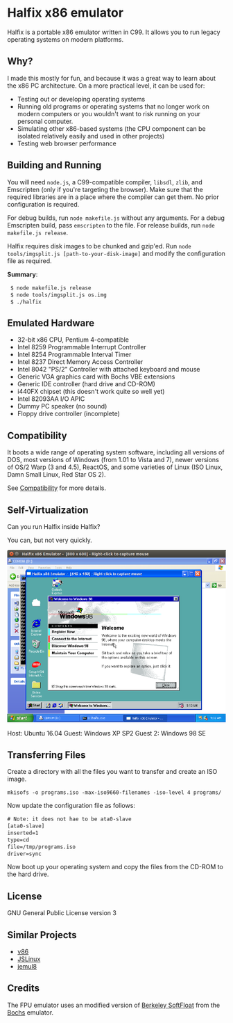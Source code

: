 # Halfix x86 emulator

Halfix is a portable x86 emulator written in C99. It allows you to run legacy operating systems on modern platforms. 

## Why?

I made this mostly for fun, and because it was a great way to learn about the x86 PC architecture. On a more practical level, it can be used for:
 - Testing out or developing operating systems
 - Running old programs or operating systems that no longer work on modern computers or you wouldn't want to risk running on your personal computer. 
 - Simulating other x86-based systems (the CPU component can be isolated relatively easily and used in other projects)
 - Testing web browser performance

## Building and Running

You will need `node.js`, a C99-compatible compiler, `libsdl`, `zlib`, and Emscripten (only if you're targeting the browser). Make sure that the required libraries are in a place where the compiler can get them. No prior configuration is required. 

For debug builds, run `node makefile.js` without any arguments. For a debug Emscripten build, pass `emscripten` to the file. For release builds, run `node makefile.js release`.  

Halfix requires disk images to be chunked and gzip'ed. Run `node tools/imgsplit.js [path-to-your-disk-image]` and modify the configuration file as required. 

**Summary**:

```
 $ node makefile.js release
 $ node tools/imgsplit.js os.img
 $ ./halfix
```

## Emulated Hardware

 - 32-bit x86 CPU, Pentium 4-compatible
 - Intel 8259 Programmable Interrupt Controller
 - Intel 8254 Programmable Interval Timer
 - Intel 8237 Direct Memory Access Controller
 - Intel 8042 "PS/2" Controller with attached keyboard and mouse
 - Generic VGA graphics card with Bochs VBE extensions
 - Generic IDE controller (hard drive and CD-ROM)
 - i440FX chipset (this doesn't work quite so well yet)
 - Intel 82093AA I/O APIC
 - Dummy PC speaker (no sound)
 - Floppy drive controller (incomplete)

## Compatibility

It boots a wide range of operating system software, including all versions of DOS, most versions of Windows (from 1.01 to Vista and 7), newer versions of OS/2 Warp (3 and 4.5), ReactOS, and some varieties of Linux (ISO Linux, Damn Small Linux, Red Star OS 2). 

See [Compatibility](compatibility.md) for more details.

## Self-Virtualization

Can you run Halfix inside Halfix? 

You can, but not very quickly. 

![Halfix in Halfix](docs/pics/halfix-in-halfix.png)

Host: Ubuntu 16.04
Guest: Windows XP SP2
Guest 2: Windows 98 SE

## Transferring Files

Create a directory with all the files you want to transfer and create an ISO image. 

```
mkisofs -o programs.iso -max-iso9660-filenames -iso-level 4 programs/
```

Now update the configuration file as follows:

```
# Note: it does not hae to be ata0-slave
[ata0-slave]
inserted=1
type=cd
file=/tmp/programs.iso
driver=sync
```

Now boot up your operating system and copy the files from the CD-ROM to the hard drive. 

## License

GNU General Public License version 3

## Similar Projects

 - [v86](https://www.github.com/copy/v86)
 - [JSLinux](http://bellard.org/jslinux/)
 - [jemul8](http://www.github.com/asmblah/jemul8)

## Credits

The FPU emulator uses an modified version of [Berkeley SoftFloat](jhauser.us/arithmetic/SoftFloat.html) from the [Bochs](bochs.sourceforge.net) emulator. 